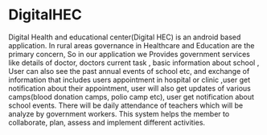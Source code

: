 # DigitalHEC
Digital Health and educational center(Digital HEC) is an android based application. In rural areas governance in Healthcare and Education are the primary concern, So in our application we Provides government services like details of doctor, doctors current task , basic information about school , User can also see the past annual events of school etc, and exchange of information that includes users appointment in hospital or clinic ,user get notification about their appointment, user will also get updates of various camps(blood donation camps, polio camp etc), user get notification about school events. There will be daily attendance of teachers which will be analyze by government workers. This system helps the member to collaborate, plan, assess and implement different activities.
